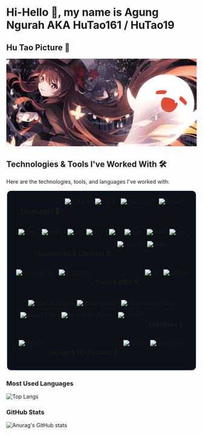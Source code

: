 # Hi-Hello 👋, my name is Agung Ngurah AKA HuTao161 / HuTao19 

<!--
**HuTao161/HuTao161** is a ✨ _special_ ✨ repository because its `README.md` (this file) appears on your GitHub profile.

Here are some ideas to get you started:

- 🔭 I’m currently working on ...
- 🌱 I’m currently learning ...
- 👯 I’m looking to collaborate on ...
- 🤔 I’m looking for help with ...
- 💬 Ask me about ...
- 📫 How to reach me: ...
- 😄 Pronouns: ...
- ⚡ Fun fact: ...
-->
## Hu Tao Picture 🦋
![Agung Ngurah](images/hutao-ban.png)

## Technologies & Tools I've Worked With 🛠️
Here are the technologies, tools, and languages I've worked with:

<div style="display: flex; flex-wrap: wrap; justify-content: center; gap: 15px; background-color: #0d1117; padding: 20px; border-radius: 12px; border: 2px solid #f0f6fc;">

  <!-- Languages -->
  ### Languages 🖥️
  <img src="https://img.shields.io/badge/HTML5-E34F26?style=flat&logo=html5&logoColor=white" alt="HTML5" title="HTML5" />
  <img src="https://img.shields.io/badge/CSS3-1572B6?style=flat&logo=css3&logoColor=white" alt="CSS3" title="CSS3" />
  <img src="https://img.shields.io/badge/JavaScript-F7DF1E?style=flat&logo=javascript&logoColor=black" alt="JavaScript" title="JavaScript" />
  <img src="https://img.shields.io/badge/Python-3776AB?style=flat&logo=python&logoColor=white" alt="Python" title="Python" />
  <img src="https://img.shields.io/badge/Java-007396?style=flat&logo=java&logoColor=white" alt="Java" title="Java" />
  <img src="https://img.shields.io/badge/Kotlin-0095D5?style=flat&logo=kotlin&logoColor=white" alt="Kotlin" title="Kotlin" />
  <img src="https://img.shields.io/badge/C%23-239120?style=flat&logo=c-sharp&logoColor=white" alt="C#" title="C#" />
  <img src="https://img.shields.io/badge/C++-00599C?style=flat&logo=cplusplus&logoColor=white" alt="C++" title="C++" />
  <img src="https://img.shields.io/badge/C-A8B9CC?style=flat&logo=c&logoColor=black" alt="C" title="C" />
  <img src="https://img.shields.io/badge/Dart-0175C2?style=flat&logo=dart&logoColor=white" alt="Dart" title="Dart" />
  <img src="https://img.shields.io/badge/PHP-777BB4?style=flat&logo=php&logoColor=white" alt="PHP" title="PHP" />
  <img src="https://img.shields.io/badge/Lua-2C2D72?style=flat&logo=lua&logoColor=white" alt="Lua" title="Lua" />
  
  <!-- Frameworks & Libraries -->
  ### Frameworks & Libraries ⚙️
  <img src="https://img.shields.io/badge/Laravel-EF4135?style=flat&logo=laravel&logoColor=white" alt="Laravel" title="Laravel" />
  <img src="https://img.shields.io/badge/Flutter-02569B?style=flat&logo=flutter&logoColor=white" alt="Flutter" title="Flutter" />
  <img src="https://img.shields.io/badge/TailwindCSS-38B2AC?style=flat&logo=tailwindcss&logoColor=white" alt="TailwindCSS" title="TailwindCSS" />
  <img src="https://img.shields.io/badge/Bootstrap-563D7C?style=flat&logo=bootstrap&logoColor=white" alt="Bootstrap" title="Bootstrap" />
  
  <!-- Tools & IDEs -->
  ### Tools & IDEs 🛠️
  <img src="https://img.shields.io/badge/Git-F05032?style=flat&logo=git&logoColor=white" alt="Git" title="Git" />
  <img src="https://img.shields.io/badge/GitHub-181717?style=flat&logo=github&logoColor=white" alt="GitHub" title="GitHub" />
  <img src="https://img.shields.io/badge/Android_Studio-3DDC84?style=flat&logo=android-studio&logoColor=white" alt="Android Studio" title="Android Studio" />
  <img src="https://img.shields.io/badge/Visual_Studio-5C2D91?style=flat&logo=visual-studio&logoColor=white" alt="Visual Studio" title="Visual Studio" />
  <img src="https://img.shields.io/badge/Visual_Studio_Code-007ACC?style=flat&logo=visual-studio-code&logoColor=white" alt="Visual Studio Code" title="Visual Studio Code" />
  <img src="https://img.shields.io/badge/IntelliJ_IDEA-000000?style=flat&logo=intellij-idea&logoColor=white" alt="IntelliJ IDEA" title="IntelliJ IDEA" />
  <img src="https://img.shields.io/badge/Apache_NetBeans-000000?style=flat&logo=apache-netbeans&logoColor=white" alt="Apache NetBeans" title="NetBeans" />
  <img src="https://img.shields.io/badge/XAMPP-FB7A24?style=flat&logo=xampp&logoColor=white" alt="XAMPP" title="XAMPP" />
  
  <!-- Database -->
  ### Database 💾
  <img src="https://img.shields.io/badge/MySQL-4479A1?style=flat&logo=mysql&logoColor=white" alt="MySQL" title="MySQL" />
  
  <!-- Design & UI/UX Tools -->
  ### Design & UI/UX Tools 🎨
  <img src="https://img.shields.io/badge/Figma-F24E1E?style=flat&logo=figma&logoColor=white" alt="Figma" title="Figma" />
  <img src="https://img.shields.io/badge/FlutterFlow-0099FF?style=flat&logo=flutter&logoColor=white" alt="FlutterFlow" title="FlutterFlow" />
</div>


### Most Used Languages
![Top Langs](https://github-readme-stats.vercel.app/api/top-langs/?username=HuTao161&layout=compact&langs_count=6&hide_title=true)

### GitHub Stats
![Anurag's GitHub stats](https://github-readme-stats.vercel.app/api?username=HuTao161&show_icons=true&count_private=true&hide=prs&hide_title=true)




